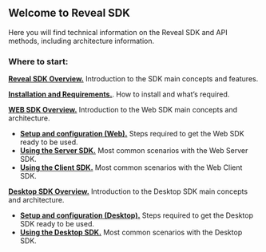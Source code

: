 ## Welcome to Reveal SDK

Here you will find technical information on the Reveal SDK and API methods, including architecture information.

### Where to start:

[**Reveal SDK Overview.**](sdk-overview.md)
    Introduction to the SDK main concepts and features.

[**Installation and Requirements.**](installation-requirements.md). How to install and what’s required.

[**WEB SDK Overview.**](sdk-overview-web.md) Introduction to the Web SDK main concepts and architecture.
  - [**Setup and configuration (Web).**](setup-configuration-web.md) Steps required to get the Web SDK ready to be used.
  - [**Using the Server SDK.**](server-sdk-web.md) Most common scenarios with the Web Server SDK.
  - [**Using the Client SDK.**](client-sdk-web.md) Most common scenarios with the Web Client SDK.

[**Desktop SDK Overview.**](sdk-overview-desktop.md) Introduction to the Desktop SDK main concepts and architecture.
  - [**Setup and configuration (Desktop).**](setup-configuration-desktop.md) Steps required to get the Desktop SDK ready to be used.
  - [**Using the Desktop SDK.**](desktop-sdk.md) Most common scenarios with the Desktop SDK.
